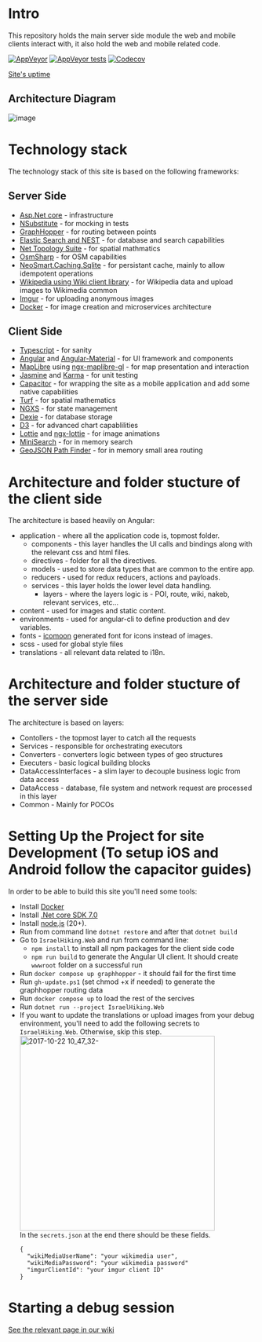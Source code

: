 # Intro
This repository holds the main server side module the web and mobile clients interact with, it also hold the web and mobile related code.

[![AppVeyor](https://img.shields.io/appveyor/ci/IsraelHikingHost/site/main.svg)](https://ci.appveyor.com/project/IsraelHikingHost/site)
[![AppVeyor tests](https://img.shields.io/appveyor/tests/IsraelHikingHost/site/main.svg)](https://ci.appveyor.com/project/IsraelHikingHost/site/build/tests)
[![Codecov](https://img.shields.io/codecov/c/github/israelhikingmap/site/main.svg)](https://codecov.io/gh/IsraelHikingMap/Site/)

[Site's uptime](https://aee25113-fdfb-461a-aa2f-f79fd9bcdce4.site.hbuptime.com/)

## Architecture Diagram
![image](https://github.com/IsraelHikingMap/Site/assets/3269297/1c110959-05b2-49eb-bb1d-9b5eb3c9b412)

# Technology stack
The technology stack of this site is based on the following frameworks:

## Server Side
* [Asp.Net core](https://docs.microsoft.com/en-us/aspnet/core/) - infrastructure
* [NSubstitute](https://nsubstitute.github.io/) - for mocking in tests
* [GraphHopper](https://graphhopper.com/) - for routing between points
* [Elastic Search and NEST](https://www.elastic.co/) - for database and search capabilities
* [Net Topology Suite](https://github.com/NetTopologySuite/NetTopologySuite) - for spatial mathmatics
* [OsmSharp](https://www.osmsharp.com/) - for OSM capabilities
* [NeoSmart.Caching.Sqlite](https://github.com/neosmart/SqliteCache) - for persistant cache, mainly to allow idempotent operations
* [Wikipedia using Wiki client library](https://github.com/CXuesong/WikiClientLibrary) - for Wikipedia data and upload images to Wikimedia common
* [Imgur](https://imgur.com/) - for uploading anonymous images
* [Docker](https://www.docker.com/) - for image creation and microservices architecture

## Client Side
* [Typescript](https://www.typescriptlang.org/) - for sanity
* [Angular](https://angular.io/) and [Angular-Material](https://material.angular.io/) - for UI framework and components 
* [MapLibre](https://docs.maplibre.org/) using [ngx-maplibre-gl](https://github.com/maplibre/ngx-maplibre-gl/) - for map presentation and interaction
* [Jasmine](https://jasmine.github.io/) and [Karma](https://karma-runner.github.io/) - for unit testing
* [Capacitor](https://capacitorjs.com/) - for wrapping the site as a mobile application and add some native capabilities
* [Turf](https://turfjs.org/) - for spatial mathematics
* [NGXS](https://www.ngxs.io/) - for state management
* [Dexie](https://dexie.org/) - for database storage
* [D3](https://d3js.org/) - for advanced chart capablilities
* [Lottie](https://github.com/airbnb/lottie-web) and [ngx-lottie](https://github.com/ngx-lottie/ngx-lottie) - for image animations
* [MiniSearch](https://lucaong.github.io/minisearch/) - for in memory search
* [GeoJSON Path Finder](https://www.liedman.net/geojson-path-finder/) - for in memory small area routing

# Architecture and folder stucture of the client side
The architecture is based heavily on Angular:
* application - where all the application code is, topmost folder.
  * components - this layer handles the UI calls and bindings along with the relevant css and html files.
  * directives - folder for all the directives.
  * models - used to store data types that are common to the entire app.
  * reducers - used for redux reducers, actions and payloads.
  * services - this layer holds the lower level data handling.
    * layers - where the layers logic is - POI, route, wiki, nakeb, relevant services, etc...
* content - used for images and static content.
* environments - used for angular-cli to define production and dev variables.
* fonts - [icomoon](https://icomoon.io/app/) generated font for icons instead of images.
* scss - used for global style files
* translations - all relevant data related to i18n.
 
# Architecture and folder stucture of the server side
The architecture is based on layers:
* Contollers - the topmost layer to catch all the requests
* Services - responsible for orchestrating executors
* Converters - converters logic between types of geo structures
* Executers - basic logical building blocks
* DataAccessInterfaces - a slim layer to decouple business logic from data access
* DataAccess - database, file system and network request are processed in this layer
* Common - Mainly for POCOs

# Setting Up the Project for site Development (To setup iOS and Android follow the capacitor guides)
In order to be able to build this site you'll need some tools:
* Install [Docker](https://www.docker.com/products/docker-desktop)
* Install [.Net core SDK 7.0 ](https://www.microsoft.com/net/download/core)
* Install [node.js](https://nodejs.org/en/) (20+).
* Run from command line `dotnet restore` and after that `dotnet build`
* Go to `IsraelHiking.Web` and run from command line: 
  * `npm install` to install all npm packages for the client side code
  * `npm run build` to generate the Angular UI client. It should create `wwwroot` folder on a successful run
* Run `docker compose up graphhopper` - it should fail for the first time
* Run `gh-update.ps1` (set chmod +x if needed) to generate the graphhopper routing data
* Run `docker compose up` to load the rest of the sercives
* Run `dotnet run --project IsraelHiking.Web`
* If you want to update the translations or upload images from your debug environment, you'll need to add the following secrets to `IsraelHiking.Web`. Otherwise, skip this step.    
  <img width="397" alt="2017-10-22 10_47_32-" src="https://user-images.githubusercontent.com/1304610/31860867-3b283092-b72a-11e7-8119-fe04ecd13852.png">    
  In the `secrets.json` at the end there should be these fields.
  ```
  {
    "wikiMediaUserName": "your wikimedia user",
    "wikiMediaPassword": "your wikimedia password"
    "imgurClientId": "your imgur client ID"
  }
  ```

# Starting a debug session
[See the relevant page in our wiki](https://github.com/IsraelHikingMap/Site/wiki/Debug-Environment-Setup)


